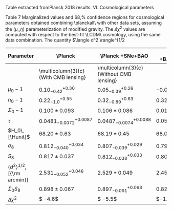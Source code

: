 Table extracted fromPlanck 2018 results. VI. Cosmological parameters

Table 7
Marginalized values and 68\,\% confidence regions for cosmological parameters obtained combining \planckall\ with other data sets, assuming the ($\mu$,\,$\eta$) parameterization of modified gravity. The $\Delta \chi^2$ values are computed with respect to the best-fit \LCDM\ cosmology, using the same data combination.
The quantity $\langle d^2 \rangle^{1/2

| Parameter                  | \Planck                  | \Planck +SNe+BAO         | \Planck +BAO/RSD+WL      | \Planck                  | \Planck +SNe+BAO         | \Planck +BAO/RSD+WL      |
|----------------------------|--------------------------|--------------------------|--------------------------|--------------------------|--------------------------|--------------------------|
|                            | \multicolumn{3}{c}{With CMB lensing}                | \multicolumn{3}{c}{Without CMB lensing}             |
| $\mu_0-1$                  | $0.10^{+0.30}_{-0.42}$   | $0.05^{+0.26}_{-0.39}$   | $-0.07^{+0.19}_{-0.32}$  | $0.12^{+0.29}_{-0.51}$   | $0.10^{+0.30}_{-0.50}$   | $-0.12^{+0.17}_{-0.32}$  |
| $\eta_0-1$                 | $0.22^{+0.55}_{-1.0}$    | $0.32^{+0.63}_{-0.89}$   | $0.32^{+0.63}_{-0.89}$   | $0.55^{+0.78}_{-1.2}$    | $0.62^{+0.79}_{-1.2}$    | $0.52^{+0.67}_{-0.86}$   |
| $\Sigma_0-1$               | $0.100\pm0.093$          | $0.106\pm0.086$          | $0.018^{+0.059}_{-0.048}$| $0.27^{+0.15}_{-0.13}$   | $0.27^{+0.15}_{-0.13}$   | $0.017^{+0.058}_{-0.050}$|
| $\tau$                     | $0.0481^{+0.0087}_{-0.0072}$| $0.0487^{+0.0088}_{-0.0074}$| $0.0524\pm 0.0075$      | $0.0504\pm0.0080$        | $0.0505\pm0.0080$        | $0.0526\pm 0.0079$       |
| $H_0\,[\Hunit]$            | $68.20\pm0.63$           | $68.19\pm0.45$           | $68.09\pm 0.45$          | $68.23\pm0.71$           | $68.26\pm0.48$           | $68.09\pm 0.46$          |
| $\sigma_8$                 | $0.812^{+0.034}_{-0.040}$| $0.807^{+0.029}_{-0.039}$| $0.799^{+0.023}_{-0.033}$| $0.817^{+0.032}_{-0.053}$| $0.814^{+0.033}_{-0.052}$| $0.794^{+0.020}_{-0.032}$|
| $S_8$                      | $0.817\pm0.037$          | $0.812^{+0.033}_{-0.038}$| $0.806^{+0.027}_{-0.034}$| $0.822^{+0.040}_{-0.051}$| $0.819^{+0.037}_{-0.052}$| $0.801^{+0.025}_{-0.034}$|
| $\langle d^2\rangle^{1/2}$\,[{\rm arcmin}]| $2.531^{+0.046}_{-0.052}$| $2.529\pm 0.049$          | $2.453\pm 0.032$         | $2.697^{+0.095}_{-0.082}$| $2.695^{+0.099}_{-0.080}$| $2.456\pm 0.043$         |
| $\Sigma_0 S_8$             | $0.898\pm 0.067$         | $0.897^{+0.068}_{-0.061}$| $0.820^{+0.043}_{-0.035}$| $1.04^{+0.12}_{-0.099}$  | $1.04^{+0.12}_{-0.098}$  | $0.814^{+0.044}_{-0.038}$|
| $\Delta \chi^2$            | $ -4.6$                  | $ -5.5$                  | $-1.2 $                  | $ -10.2$                 | $-11.0 $                 | $-0.7$                   |